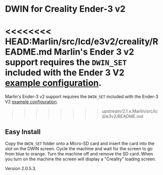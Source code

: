 # DWIN for Creality Ender-3 v2

<<<<<<<< HEAD:Marlin/src/lcd/e3v2/creality/README.md
Marlin's Ender 3 v2 support requires the `DWIN_SET` included with the Ender 3 V2 [example configuration](https://github.com/MarlinFirmware/Configurations/tree/bugfix-2.1.x/config/examples/Creality/Ender-3%20V2).
========
Marlin's Ender-3 v2 support requires the `DWIN_SET` included with the Ender-3 V2 [example configuration](https://github.com/MarlinFirmware/Configurations/tree/bugfix-2.1.x/config/examples/Creality/Ender-3%20V2).
>>>>>>>> upstream/2.1.x:Marlin/src/lcd/e3v2/README.md

## Easy Install

Copy the `DWIN_SET` folder onto a Micro-SD card and insert the card into the slot on the DWIN screen. Cycle the machine and wait for the screen to go from blue to orange. Turn the machine off and remove the SD card. When you turn on the machine the screen will display a "Creality" loading screen.

Version 2.0.5.3.
